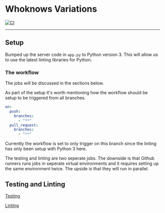 # Whoknows Variations

[![CI](https://github.com/who-knows-inc/whoknows_variations/actions/workflows/ci.yaml/badge.svg?branch=continuous_integration)](https://github.com/who-knows-inc/whoknows_variations/actions/workflows/ci.yaml)

---

## Setup

Bumped up the server code in `app.py` to Python version 3. This will allow us to use the latest linting libraries for Python. 

### The workflow

The jobs will be discussed in the sections below. 

As part of the setup it's worth mentioning how the workflow should be setup to be triggered from all branches. 

```yaml
on:
  push:
    branches:
      - "**"
  pull_request:
    branches:
      - "**"
```

Currently the workflow is set to only trigger on this branch since the linting has only been setup with Python 3 here. 

The testing and linting are two seperate jobs. The downside is that Github runners runs jobs in seperate virtual environments and it requires setting up the same environment twice. The upside is that they will run in parallel. 

## Testing and Linting

[Testing](./tutorials/testing.md)

[Linting](./tutorials/linting.md)



